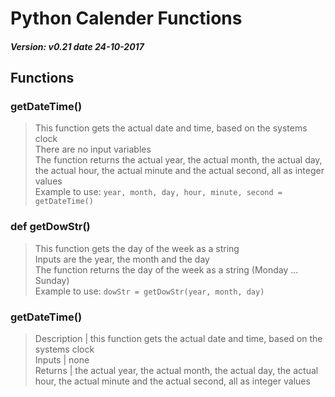 # Python Calender Functions
##### Version: v0.21 date 24-10-2017
## Functions
### getDateTime()
> This function gets the actual date and time, based on the systems clock <br />
> There are no input variables <br />
> The function returns the actual year, the actual month, the actual day, the actual hour, the actual minute and the actual second, all as integer values <br />
> Example to use:  `year, month, day, hour, minute, second = getDateTime()` <br />
### def getDowStr()
> This function gets the day of the week as a string <br />
> Inputs are the year, the month and the day <br />
> The function returns the day of the week as a string (Monday ... Sunday)<br />
> Example to use: `dowStr = getDowStr(year, month, day)` <br />
### getDateTime()
> Description | this function gets the actual date and time, based on the systems clock <br />
> Inputs | none <br />
> Returns | the actual year, the actual month, the actual day, the actual hour, the actual minute and the actual second, all as integer values <br />
